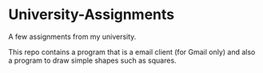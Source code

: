 University-Assignments
======================

A few assignments from my university.

This repo contains a program that is a email client (for Gmail only) and also a program to draw simple shapes such as squares.
